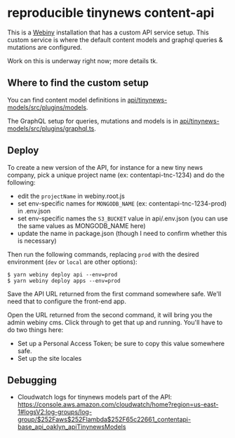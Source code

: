 # reproducible tinynews content-api

This is a [Webiny](https://docs.webiny.com/) installation that has a custom API service setup. This custom service is where the default content models and graphql queries & mutations are configured.

Work on this is underway right now; more details tk.

## Where to find the custom setup

You can find content model definitions in [api/tinynews-models/src/plugins/models](api/tinynews-models/src/plugins/models).

The GraphQL setup for queries, mutations and models is in [api/tinynews-models/src/plugins/graphql.ts](api/tinynews-models/src/plugins/graphql.ts).

## Deploy

To create a new version of the API, for instance for a new tiny news company, pick a unique project name (ex: contentapi-tnc-1234) and do the following:

* edit the `projectName` in webiny.root.js
* set env-specific names for `MONGODB_NAME` (ex: contentapi-tnc-1234-prod) in .env.json
* set env-specific names the `S3_BUCKET` value in api/.env.json (you can use the same values as MONGODB_NAME here)
* update the name in package.json (though I need to confirm whether this is necessary)

Then run the following commands, replacing `prod` with the desired environment (`dev` or `local` are other options):

```
$ yarn webiny deploy api --env=prod
$ yarn webiny deploy apps --env=prod
```

Save the API URL returned from the first command somewhere safe. We'll need that to configure the front-end app.

Open the URL returned from the second command, it will bring you the admin webiny cms. Click through to get that up and running. You'll have to do two things here:

* Set up a Personal Access Token; be sure to copy this value somewhere safe.
* Set up the site locales

## Debugging

* Cloudwatch logs for tinynews models part of the API: https://console.aws.amazon.com/cloudwatch/home?region=us-east-1#logsV2:log-groups/log-group/$252Faws$252Flambda$252F65c22661_contentapi-base_api_oaklyn_apiTinynewsModels